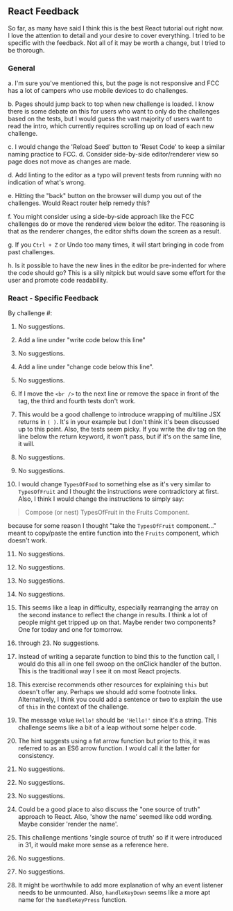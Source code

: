## React Feedback
So far, as many have said I think this is the best React tutorial out right now. I love the attention to detail and your desire to cover everything. I tried to be specific with the feedback. Not all of it may be worth a change, but I tried to be thorough.

### General
a. I'm sure you've mentioned this, but the page is not responsive and FCC has a lot of campers who use mobile devices to do challenges.

b. Pages should jump back to top when new challenge is loaded. I know there is some debate on this for users who want to only do the challenges based on the tests, but I would guess the vast majority of users want to read the intro, which currently requires scrolling up on load of each new challenge.

c. I would change the 'Reload Seed' button to 'Reset Code' to keep a similar naming practice to FCC.
d. Consider side-by-side editor/renderer view so page does not move as changes are made.

d. Add linting to the editor as a typo will prevent tests from running with no indication of what's wrong.

e. Hitting the "back" button on the browser will dump you out of the challenges. Would React router help remedy this?

f. You might consider using a side-by-side approach like the FCC challenges do or move the rendered view below the editor. The reasoning is that as the renderer changes, the editor shifts down the screen as a result.

g. If you `Ctrl + Z` or Undo too many times, it will start bringing in code from past challenges.

h. Is it possible to have the new lines in the editor be pre-indented for where the code should go? This is a silly nitpick but would save some effort for the user and promote code readability.

### React - Specific Feedback
By challenge #:
1. No suggestions.

2. Add a line under "write code below this line"

3. No suggestions.

4. Add a line under "change code below this line".

5. No suggestions.

6. If I move the `<br />` to the next line or remove the space in front of the tag, the third and fourth tests don't work.

7. This would be a good challenge to introduce wrapping of multiline JSX returns in `( )`. It's in your example but I don't think it's been discussed up to this point. Also, the tests seem picky. If you write the div tag on the line below the return keyword, it won't pass, but if it's on the same line, it will.

8. No suggestions.

9. No suggestions.

10. I would change `TypesOfFood` to something else as it's very similar to `TypesOfFruit` and I thought the instructions were contradictory at first. Also, I think I would change the instructions to simply say:
>Compose (or nest) TypesOfFruit in the Fruits Component.

  because for some reason I thought "take the `TypesOfFruit` component..." meant to copy/paste the entire function into the `Fruits` component, which doesn't work.

11. No suggestions.

12. No suggestions.

13. No suggestions.

14. No suggestions.

15. This seems like a leap in difficulty, especially rearranging the array on the second instance to reflect the change in results. I think a lot of people might get tripped up on that. Maybe render two components? One for today and one for tomorrow.

16. through 23. No suggestions.

24. Instead of writing a separate function to bind this to the function call, I would do this all in one fell swoop on the onClick handler of the button. This is the traditional way I see it on most React projects.

25. This exercise recommends other resources for explaining `this` but doesn't offer any. Perhaps we should add some footnote links. Alternatively, I think you could add a sentence or two to explain the use of `this` in the context of the challenge.

26. The message value `Hello!` should be `'Hello!'` since it's a string. This challenge seems like a bit of a leap without some helper code.

27. The hint suggests using a fat arrow function but prior to this, it was referred to as an ES6 arrow function. I would call it the latter for consistency.

28. No suggestions.

29. No suggestions.

30. No suggestions.

31. Could be a good place to also discuss the "one source of truth" approach to React. Also, 'show the name' seemed like odd wording. Maybe consider 'render the name'.

32. This challenge mentions 'single source of truth' so if it were introduced in 31, it would make more sense as a reference here.

33. No suggestions.

34. No suggestions.

35. It might be worthwhile to add more explanation of why an event listener needs to be unmounted. Also, `handleKeyDown` seems like a more apt name for the `handleKeyPress` function.
